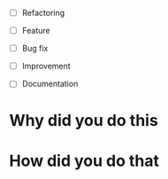 - [ ] Refactoring
- [ ] Feature
- [ ] Bug fix
- [ ] Improvement
- [ ] Documentation



# Why did you do this


# How did you do that
